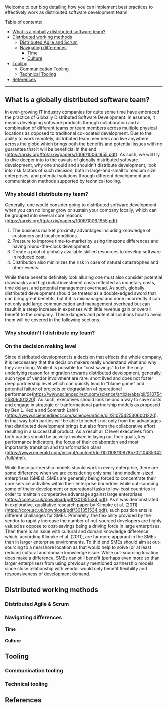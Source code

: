 Welcome to our blog detailing how you can implement best practices to effectively work as distributed software development team!

Table of contents:

- [What is a globally distributed software team?](#what-is-a-globally-distributed-software-team)
- [Distributed working methods](#distributed-working-methods)
  - [Distributed Agile and Scrum](#distributed-agile-and-scrum)
  - [Navigating differences](#navigating-differences)
    - [Time](#time)
    - [Culture](#Culture)
- [Tooling](#tooling)
  - [Communication Tooling](#communication-tooling)
  - [Technical Tooling](#technical-tooling)
- [References](#references)

---  

## What is a globally distributed software team?
In ever-growing IT industry companies for quite some time have embraced the practice of Globally Distributed Software Development. In essence, it means developing software products through collaboration and a combination of different teams or team members across multiple physical locations as opposed to traditional co-located development. Due to the ability to work remotely, distributed team members can live anywhere across the globe which brings both the benefits and potential issues with no guarantee that it will be beneficial in the end (https://arxiv.org/ftp/arxiv/papers/1006/1006.1955.pdf). As such, we will try to dive deeper into to the caviats of globally distributed software development, why one should and shouldn't distribute development, look into risk factors of such decision, both in large-and-small to medium size enterprises, and potential solutions through different development and communication methods supported by technical tooling.

### Why should I distribute my team?
Generally, one would consider going to distributed software development when you can no longer grow or sustain your company locally, which can be grouped into several core reasons (https://arxiv.org/ftp/arxiv/papers/1006/1006.1955.pdf):
<ol>
<li>The business market proximity advantages
including knowledge of customers and local
conditions.</li>
<li>Pressure to improve time-to-market by using timezone differences and having round-the-clock
development.</li>
<li>Create a pool of globally available skilled resources
to develop software in reduced cost.</li>
<li>Distribution also minimizes the risk in case of
natural catastrophes and other events.</li>
</ol>

While these benefits definitely look alluring one must also consider potential drawbacks and high initial investment costs reflected as monetary costs, time delays, and potential management overhead. As such, globally distributed development should be treated as a double-edged sword that can bring great benefits, but if it is mismanaged and done incorrectly it can not only add large communication and management overhead but can result in a steep increase in expenses with little revenue gain or overall benefit to the company. These dangers and potential solutions how to avoid them will be covered in the following sections.

### Why shouldn't I distribute my team?



### On the decision making level

Since distributed development is a decision that effects the whole company, it is neccessary that the decision makers really understand what and why they are doing. While it is possible for "cost savings" to be the only underlying reason for migration towards distributed development, generally, such type of vendor involvment are rare, short lived and does not foster deep partnership level which can quickly lead to "blame game" and potential failure of projects or degradation of operational performance(https://www.sciencedirect.com/science/article/abs/pii/S1075425306001220). As such, executives should look beiond a way to save costs and engage in strategic or tranformational partnership models as proposed by Ben L. Kedia and Somnath Lahiri (https://www.sciencedirect.com/science/article/pii/S1075425306001220). In that way both parties will be able to benefit not only from the advantages that distributed development brings but also from the collaborative effort resulting in a successfull product. As a result all C level executives from both parties should be acivelly involved in laying out their goals, key performance indicators, the focus of their colaboration and most importantly transition and transformation plans (https://www.emerald.com/insight/content/doi/10.1108/10878570210435342/full/html).

While these partnership models should work in every enterprise, there are some difference when we are considering only small and medium-sized enterprises (SMEs). SMEs are generally being forced to concentrate their core service activities within their enterprise boundries while out-sourcing some of theier development or operational tasks to low-cost countries in order to maintain competative advantage against large enterprises (https://core.ac.uk/download/pdf/301351534.pdf). As it was demonstrated in explorative, qualitative research paper by Klimpke et al. (2011)(https://core.ac.uk/download/pdf/301351534.pdf), such position entails different challanges for SMEs. Primarelly, the flexibility provided by the vendor to rapidly increase the number of out-sourced developers are highly valued as oppose to cost-savings being a driving force in large enterprises. Then there is an issue with cultural and domain knowledge difference which, according Klimpke et al. (2011), are far more apparant in the SMEs than in larger enterprise environments. To thid end SMEs should aim at out-sourcing to a nearshore location as that would help to solve (or at least reduce) cultural and domain knowledge issue. While out-sourcing location does make a difference, SMEs can still benefit (perhaps even more so than larger enterprises) from using previously mentioned partnership models since close relationship with vendor would only benefit flexibility and responsiveness of development demand. 

## Distributed working methods

### Distributed Agile & Scrum

### Navigating differences

#### Time

#### Culture

## Tooling

### Communication tooling

### Technical tooling

## References

